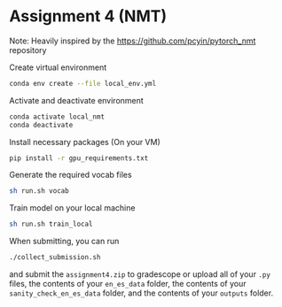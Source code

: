 # Assignment 4 (NMT)
Note: Heavily inspired by the https://github.com/pcyin/pytorch_nmt repository

Create virtual environment
```bash
conda env create --file local_env.yml
```

Activate and deactivate environment
```bash
conda activate local_nmt
conda deactivate
```

Install necessary packages (On your VM)
```bash
pip install -r gpu_requirements.txt
```

Generate the required vocab files
```bash
sh run.sh vocab
```

Train model on your local machine
```bash
sh run.sh train_local
```

When submitting, you can run
```bash
./collect_submission.sh
```
and submit the `assignment4.zip` to gradescope or upload all of your `.py` files, the contents of your `en_es_data` folder, the contents of your `sanity_check_en_es_data` folder, and the contents of your `outputs` folder.
